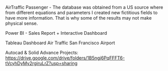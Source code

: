 AirTraffic Passenger - The database was obtained from a US source where from different equations and parameters I created new fictitious fields to have more information. That is why some of the results may not make physical sense.

Power BI - Sales Report + Interactive Dashboard

Tableau Dashboard Air Traffic San Francisco Airport

Autocad & Solid Advance Projects: https://drive.google.com/drive/folders/1B5ngj6PqFFFT6-tVcyhDyMy2rgiruLrZ?usp=sharing
